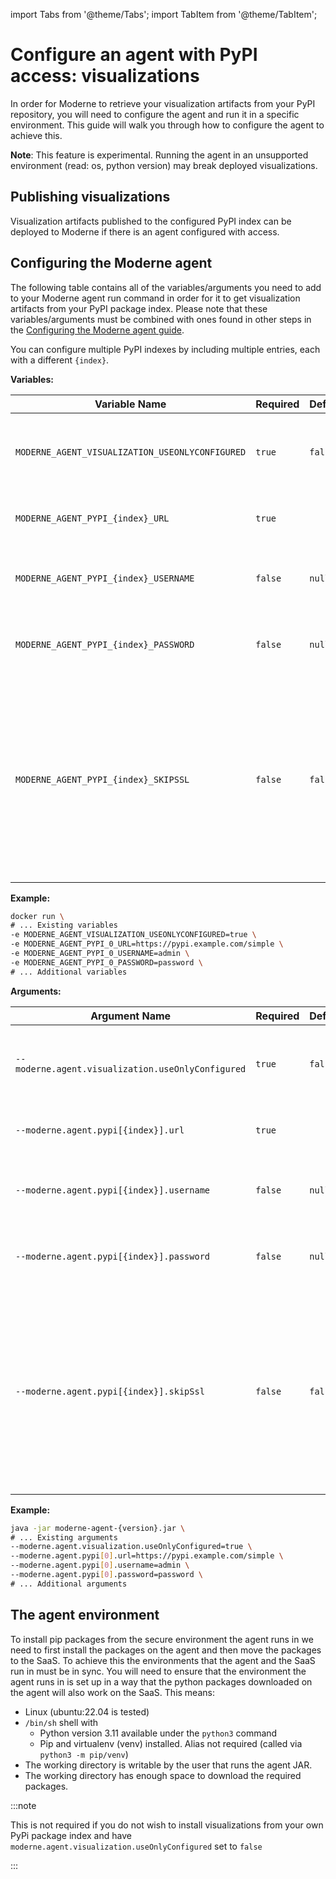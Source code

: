 import Tabs from '@theme/Tabs';
import TabItem from '@theme/TabItem';

# Configure an agent with PyPI access: visualizations

In order for Moderne to retrieve your visualization artifacts from your PyPI repository, you will need to configure the agent and run it in a specific environment. This guide will walk you through how to configure the agent to achieve this.

**Note**: This feature is experimental. Running the agent in an unsupported environment (read: os, python version) may break deployed visualizations.

## Publishing visualizations

Visualization artifacts published to the configured PyPI index can be deployed to Moderne if there is an agent configured with access.

## Configuring the Moderne agent

The following table contains all of the variables/arguments you need to add to your Moderne agent run command in order for it to get visualization artifacts from your PyPI package index. Please note that these variables/arguments must be combined with ones found in other steps in the [Configuring the Moderne agent guide](./agent-config.md).

You can configure multiple PyPI indexes by including multiple entries, each with a different `{index}`.

<Tabs groupId="agent-type">
<TabItem value="oci-container" label="OCI Container">

**Variables:**

| Variable Name                                    | Required | Default | Description                                                                                                                                                               |
|--------------------------------------------------|----------|---------|---------------------------------------------------------------------------------------------------------------------------------------------------------------------------|
| `MODERNE_AGENT_VISUALIZATION_USEONLYCONFIGURED`  | `true`   | `false` | Only use the visualization sources configured in the agent.                                                                                                               |
| `MODERNE_AGENT_PYPI_{index}_URL`                 | `true`   |         | The URL of your PyPI package index.                                                                                                                                       |
| `MODERNE_AGENT_PYPI_{index}_USERNAME`            | `false`  | `null`  | The username used to access the index.                                                                                                                                    |
| `MODERNE_AGENT_PYPI_{index}_PASSWORD`            | `false`  | `null`  | The password used to access the index.                                                                                                                                    |
| `MODERNE_AGENT_PYPI_{index}_SKIPSSL`             | `false`  | `false` | Whether or not to skip SSL/TLS verification for calls from the agent to this PyPI package index. This must be set to `true` if you use a self-signed SSL/TLS certificate. |

**Example:**

```bash
docker run \
# ... Existing variables
-e MODERNE_AGENT_VISUALIZATION_USEONLYCONFIGURED=true \
-e MODERNE_AGENT_PYPI_0_URL=https://pypi.example.com/simple \
-e MODERNE_AGENT_PYPI_0_USERNAME=admin \
-e MODERNE_AGENT_PYPI_0_PASSWORD=password \
# ... Additional variables
```
</TabItem>

<TabItem value="executable-jar" label="Executable JAR">

**Arguments:**

| Argument Name                                       | Required | Default | Description                                                                                                                                                               |
|-----------------------------------------------------|----------|---------|---------------------------------------------------------------------------------------------------------------------------------------------------------------------------|
| `--moderne.agent.visualization.useOnlyConfigured`   | `true`   | `false` | Only use the visualization sources configured in the agent.                                                                                                               |
| `--moderne.agent.pypi[{index}].url`                 | `true`   |         | The URL of your PyPI package index.                                                                                                                                       |
| `--moderne.agent.pypi[{index}].username`            | `false`  | `null`  | The username used to access the index.                                                                                                                                    |
| `--moderne.agent.pypi[{index}].password`            | `false`  | `null`  | The password used to access the index.                                                                                                                                    |
| `--moderne.agent.pypi[{index}].skipSsl`             | `false`  | `false` | Whether or not to skip SSL/TLS verification for calls from the agent to this PyPI package index. This must be set to `true` if you use a self-signed SSL/TLS certificate. |

**Example:**

```bash
java -jar moderne-agent-{version}.jar \
# ... Existing arguments
--moderne.agent.visualization.useOnlyConfigured=true \
--moderne.agent.pypi[0].url=https://pypi.example.com/simple \
--moderne.agent.pypi[0].username=admin \
--moderne.agent.pypi[0].password=password \
# ... Additional arguments
```
</TabItem>
</Tabs>

## The agent environment

To install pip packages from the secure environment the agent runs in we need to first install the packages on the agent and then move the packages to the SaaS. To achieve this the environments that the agent and the SaaS run in must be in sync.
You will need to ensure that the environment the agent runs in is set up in a way that the python packages downloaded on the agent will also work on the SaaS. This means:

* Linux (ubuntu:22.04 is tested)
* `/bin/sh` shell with
  * Python version 3.11 available under the `python3` command
  * Pip and virtualenv (venv) installed. Alias not required (called via `python3 -m pip/venv`)
* The working directory is writable by the user that runs the agent JAR.
* The working directory has enough space to download the required packages.

:::note

This is not required if you do not wish to install visualizations from your own PyPi package index and have `moderne.agent.visualization.useOnlyConfigured` set to `false`

:::
